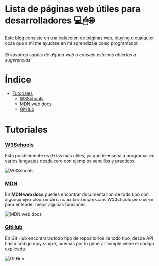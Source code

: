 # Lista de páginas web útiles para desarrolladores 💻🖱🌐

Este blog consiste en una colección de páginas web, pluying o cualquier cosa que a mí me ayudase en mi aprendizaje como programador.
###### *Si vosotros sabéis de alguna web o consejo estamos abiertos a sugerencias*



# Índice
- [Tutoriales](#Tutoriales)
  - [W3Schools](#W3Schools)
  - [MDN web docs](#MDN)
  - [GitHub](#GitHub)



# Tutoriales

### [W3Schools](https://www.w3schools.com/)
Esta posiblemente es de las mas utiles, ya que te enseña a programar en varios lenguajes desde cero con ejemplos sencillos y practicos. 

![W3Schools](https://i.pinimg.com/736x/51/f5/ae/51f5aeb7036317a82bd6ecb1994c7b5d.jpg)


### [MDN](https://developer.mozilla.org/es/)
En **MDN web docs** puedes encontrar documentacion de todo tipo con algunos ejemplos simples, no es tan simple como W3Schools pero sirve para entender mejor algunas funciones. 

![MDN web docs](https://community.mozilla.org/wp-content/uploads/2022/07/mdn-1.png)


### [GitHub](https://github.com/)
En Git Hub encontraras todo tipo de repositorios de todo tipo, desde API hasta código muy simple, además por lo general siemple viene el código explicado. 

![GitHub](https://github.githubassets.com/images/modules/site/home/repo-browser.png)
